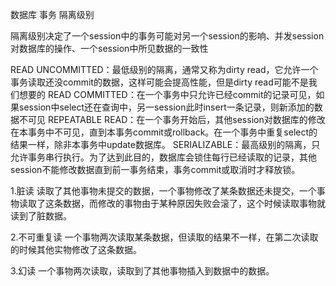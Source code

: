 ﻿数据库 事务 隔离级别

隔离级别决定了一个session中的事务可能对另一个session的影响、并发session对数据库的操作、一个session中所见数据的一致性

READ UNCOMMITTED：最低级别的隔离，通常又称为dirty read，它允许一个事务读取还没commit的数据，这样可能会提高性能，但是dirty read可能不是我们想要的
READ COMMITTED：在一个事务中只允许已经commit的记录可见，如果session中select还在查询中，另一session此时insert一条记录，则新添加的数据不可见
REPEATABLE READ：在一个事务开始后，其他session对数据库的修改在本事务中不可见，直到本事务commit或rollback。在一个事务中重复select的结果一样，除非本事务中update数据库。
SERIALIZABLE：最高级别的隔离，只允许事务串行执行。为了达到此目的，数据库会锁住每行已经读取的记录，其他session不能修改数据直到前一事务结束，事务commit或取消时才释放锁。

1.脏读 读取了其他事物未提交的数据，一个事物修改了某条数据还未提交，一个事物读取了这条数据，而修改的事物由于某种原因失败会滚了，这个时候读取事物就读到了脏数据。

2.不可重复读
   一个事物两次读取某条数据，但读取的结果不一样，在第二次读取的时候其他实物修改了这条数据。

3.幻读
  一个事物两次读取，读取到了其他事物插入到数据中的数据。
